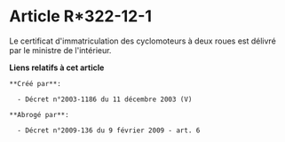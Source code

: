 # Article R*322-12-1

Le certificat d'immatriculation des cyclomoteurs à deux roues est délivré par le ministre de l'intérieur.

**Liens relatifs à cet article**

	**Créé par**:

	  - Décret n°2003-1186 du 11 décembre 2003 (V)

	**Abrogé par**:

	  - Décret n°2009-136 du 9 février 2009 - art. 6
